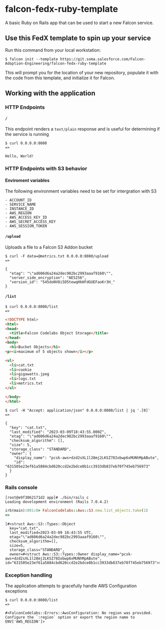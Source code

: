 # falcon-fedx-ruby-template

A basic Ruby on Rails app that can be used to start a new Falcon service.

## Use this FedX template to spin up your service

Run this command from your local workstation:

```
$ falcon init --template https://git.soma.salesforce.com/Falcon-Adoption-Engineering/falcon-fedx-ruby-template
```

This will prompt you for the location of your new repository, populate it with the code from this template, and initialize it for Falcon.

## Working with the application

### HTTP Endpoints

#### `/`

This endpoint renders a `text/plain` response and is useful for determining if the service is running

```
$ curl 0.0.0.0:8080
=>
```

```
Hello, World!
```

### HTTP Endpoints with S3 behavior

#### Enviroment variables

The following environment variables need to be set for intergration with S3

```
- ACCOUNT_ID
- SERVICE_NAME
- INSTANCE_ID
- AWS_REGION
- AWS_ACCESS_KEY_ID
- AWS_SECRET_ACCESS_KEY
- AWS_SESSION_TOKEN
```

#### `/upload`

Uploads a file to a Falcon S3 Addon bucket

```
$ curl -F data=@metrics.txt 0.0.0.0:8080/upload
=>
```

```
{
  "etag": "\"ad606d6a24a2dec982bc2993aaaf9160\"",
  "server_side_encryption": "AES256",
  "version_id": "545doNV8i5O5tewqHkHFdGUEFaoKr3H_"
}
```

#### `/list`

```
$ curl 0.0.0.0:8080/list
=>
```

```html
<!DOCTYPE html>
<html>
<head>
  <title>Falcon Codelabs Object Storage</title>
</head>
<body>
  <h1>Bucket Objects</h1>
<p><i>maximum of 5 objects shown</i></p>

<ul>
  <li>cat.txt
  <li>cookie
  <li>gigawatts.jpeg
  <li>logs.txt
  <li>metrics.txt
</ul>

</body>
</html>
```

```
$ curl -H "Accept: application/json" 0.0.0.0:8080/list | jq '.[0]'
=>
```

```
{
  "key": "cat.txt",
  "last_modified": "2023-03-09T18:43:55.000Z",
  "etag": "\"ad606d6a24a2dec982bc2993aaaf9160\"",
  "checksum_algorithm": [],
  "size": 5,
  "storage_class": "STANDARD",
  "owner": {
    "display_name": "pcsk-aws+dzd2sXL1l28mj2LKSZ78Iobwp6xMUNhMpABute",
    "id": "631505e23ef61a5884cbd620ccd2e2bdce0b1cc3933db837eb70f745eb756973"
  }
}
```

### Rails console

```
[root@e9f3062171d2 app]# ./bin/rails c
Loading development environment (Rails 7.0.4.2)
```

```ruby
irb(main):001:0> FalconCodelabs::Aws::S3.new.list_objects.take(1)
=>
```

```
[#<struct Aws::S3::Types::Object
  key="cat.txt",
  last_modified=2023-03-09 18:43:55 UTC,
  etag="\"ad606d6a24a2dec982bc2993aaaf9160\"",
  checksum_algorithm=[],
  size=5,
  storage_class="STANDARD",
  owner=#<struct Aws::S3::Types::Owner display_name="pcsk-aws+dzd2sXL1l28mj2LKSZ78Iobwp6xMUNhMpABute", id="631505e23ef61a5884cbd620ccd2e2bdce0b1cc3933db837eb70f745eb756973">>]
```

### Exception handling

The application attempts to gracefully handle AWS Configuration exceptions

```
$ curl 0.0.0.0:8080/list
=>
```

```
#<FalconCodelabs::Errors::AwsConfiguration: No region was provided. Configure the `:region` option or export the region name to ENV['AWS_REGION']>
```

